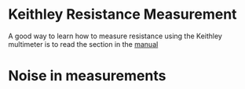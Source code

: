 # Keithley Resistance Measurement
A good way to learn how to measure resistance using the Keithley multimeter is to read the section in the [manual]()
# Noise in measurements

